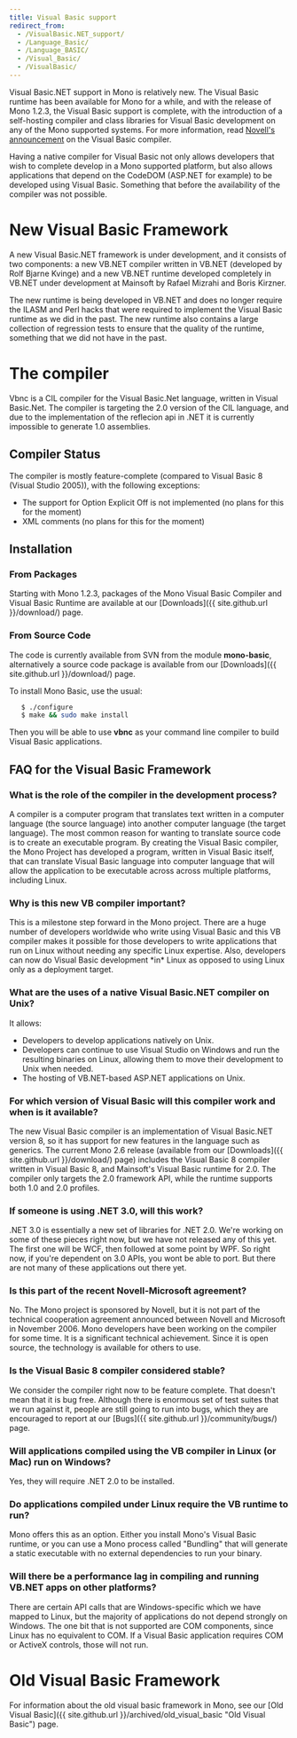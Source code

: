 ```yaml
---
title: Visual Basic support
redirect_from:
  - /VisualBasic.NET_support/
  - /Language_Basic/
  - /Language_BASIC/
  - /Visual_Basic/
  - /VisualBasic/
---
```


Visual Basic.NET support in Mono is relatively new. The Visual Basic runtime has been available for Mono for a while, and with the release of Mono 1.2.3, the Visual Basic support is complete, with the introduction of a self-hosting compiler and class libraries for Visual Basic development on any of the Mono supported systems. For more information, read [Novell's announcement](http://www.novell.com/news/press/item.jsp?id=1289) on the Visual Basic compiler.

Having a native compiler for Visual Basic not only allows developers that wish to complete develop in a Mono supported platform, but also allows applications that depend on the CodeDOM (ASP.NET for example) to be developed using Visual Basic. Something that before the availability of the compiler was not possible.

New Visual Basic Framework
==========================

A new Visual Basic.NET framework is under development, and it consists of two components: a new VB.NET compiler written in VB.NET (developed by Rolf Bjarne Kvinge) and a new VB.NET runtime developed completely in VB.NET under development at Mainsoft by Rafael Mizrahi and Boris Kirzner.

The new runtime is being developed in VB.NET and does no longer require the ILASM and Perl hacks that were required to implement the Visual Basic runtime as we did in the past. The new runtime also contains a large collection of regression tests to ensure that the quality of the runtime, something that we did not have in the past.

The compiler
============

Vbnc is a CIL compiler for the Visual Basic.Net language, written in Visual Basic.Net. The compiler is targeting the 2.0 version of the CIL language, and due to the implementation of the reflecion api in .NET it is currently impossible to generate 1.0 assemblies.

Compiler Status
---------------

The compiler is mostly feature-complete (compared to Visual Basic 8 (Visual Studio 2005)), with the following exceptions:

-   The support for Option Explicit Off is not implemented (no plans for this for the moment)
-   XML comments (no plans for this for the moment)

Installation
------------

### From Packages

Starting with Mono 1.2.3, packages of the Mono Visual Basic Compiler and Visual Basic Runtime are available at our [Downloads]({{ site.github.url }}/download/) page.

### From Source Code

The code is currently available from SVN from the module **mono-basic**, alternatively a source code package is available from our [Downloads]({{ site.github.url }}/download/) page.

To install Mono Basic, use the usual:

``` bash
   $ ./configure
   $ make && sudo make install
```

Then you will be able to use **vbnc** as your command line compiler to build Visual Basic applications.

FAQ for the Visual Basic Framework
----------------------------------

### What is the role of the compiler in the development process?

A compiler is a computer program that translates text written in a computer language (the source language) into another computer language (the target language). The most common reason for wanting to translate source code is to create an executable program. By creating the Visual Basic compiler, the Mono Project has developed a program, written in Visual Basic itself, that can translate Visual Basic language into computer language that will allow the application to be executable across across multiple platforms, including Linux.

### Why is this new VB compiler important?

This is a milestone step forward in the Mono project. There are a huge number of developers worldwide who write using Visual Basic and this VB compiler makes it possible for those developers to write applications that run on Linux without needing any specific Linux expertise. Also, developers can now do Visual Basic development \*in\* Linux as opposed to using Linux only as a deployment target.

### What are the uses of a native Visual Basic.NET compiler on Unix?

It allows:

-   Developers to develop applications natively on Unix.
-   Developers can continue to use Visual Studio on Windows and run the resulting binaries on Linux, allowing them to move their development to Unix when needed.
-   The hosting of VB.NET-based ASP.NET applications on Unix.

### For which version of Visual Basic will this compiler work and when is it available?

The new Visual Basic compiler is an implementation of Visual Basic.NET version 8, so it has support for new features in the language such as generics. The current Mono 2.6 release (available from our [Downloads]({{ site.github.url }}/download/) page) includes the Visual Basic 8 compiler written in Visual Basic 8, and Mainsoft's Visual Basic runtime for 2.0. The compiler only targets the 2.0 framework API, while the runtime supports both 1.0 and 2.0 profiles.

### If someone is using .NET 3.0, will this work?

.NET 3.0 is essentially a new set of libraries for .NET 2.0. We're working on some of these pieces right now, but we have not released any of this yet. The first one will be WCF, then followed at some point by WPF. So right now, if you're dependent on 3.0 APIs, you wont be able to port. But there are not many of these applications out there yet.

### Is this part of the recent Novell-Microsoft agreement?

No. The Mono project is sponsored by Novell, but it is not part of the technical cooperation agreement announced between Novell and Microsoft in November 2006. Mono developers have been working on the compiler for some time. It is a significant technical achievement. Since it is open source, the technology is available for others to use.

### Is the Visual Basic 8 compiler considered stable?

We consider the compiler right now to be feature complete. That doesn't mean that it is bug free. Although there is enormous set of test suites that we run against it, people are still going to run into bugs, which they are encouraged to report at our [Bugs]({{ site.github.url }}/community/bugs/) page.

### Will applications compiled using the VB compiler in Linux (or Mac) run on Windows?

Yes, they will require .NET 2.0 to be installed.

### Do applications compiled under Linux require the VB runtime to run?

Mono offers this as an option. Either you install Mono's Visual Basic runtime, or you can use a Mono process called "Bundling" that will generate a static executable with no external dependencies to run your binary.

### Will there be a performance lag in compiling and running VB.NET apps on other platforms?

There are certain API calls that are Windows-specific which we have mapped to Linux, but the majority of applications do not depend strongly on Windows. The one bit that is not supported are COM components, since Linux has no equivalent to COM. If a Visual Basic application requires COM or ActiveX controls, those will not run.

Old Visual Basic Framework
==========================

For information about the old visual basic framework in Mono, see our [Old Visual Basic]({{ site.github.url }}/archived/old_visual_basic "Old Visual Basic") page.

